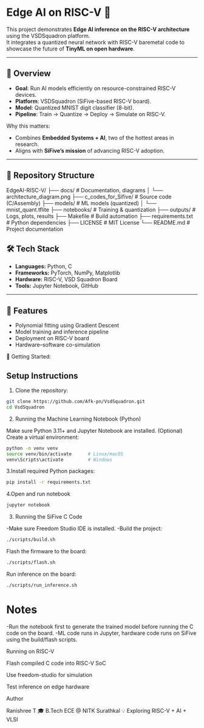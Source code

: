 # Edge AI on RISC-V 🚀

This project demonstrates **Edge AI inference on the RISC-V architecture** using the VSDSquadron platform.  
It integrates a quantized neural network with RISC-V baremetal code to showcase the future of **TinyML on open hardware**.  

---

## 📌 Overview

- **Goal**: Run AI models efficiently on resource-constrained RISC-V devices.  
- **Platform**: VSDSquadron (SiFive-based RISC-V board).  
- **Model**: Quantized MNIST digit classifier (8-bit).  
- **Pipeline**: Train → Quantize → Deploy → Simulate on RISC-V.  

Why this matters:  
- Combines **Embedded Systems + AI**, two of the hottest areas in research.  
- Aligns with **SiFive’s mission** of advancing RISC-V adoption.  

---


## 📂 Repository Structure

EdgeAI-RISC-V/
├── docs/ # Documentation, diagrams
│ └── architecture_diagram.png
├── c_codes_for_Sifive/ # Source code (C/Assembly)
├── models/ # ML models (quantized)
│ └── mnist_quant.tflite
├── notebooks/ # Training & quantization
├── outputs/ # Logs, plots, results
├── Makefile # Build automation
├── requirements.txt # Python dependencies
├── LICENSE # MIT License
└── README.md # Project documentation


## 🛠️ Tech Stack
- **Languages:** Python, C  
- **Frameworks:** PyTorch, NumPy, Matplotlib  
- **Hardware:** RISC-V, VSD Squadron Board  
- **Tools:** Jupyter Notebook, GitHub  

---

## 🚀 Features
- Polynomial fitting using Gradient Descent  
- Model training and inference pipeline  
- Deployment on RISC-V board  
- Hardware–software co-simulation  

🚀 Getting Started:
## Setup Instructions

1. Clone the repository:

```bash
git clone https://github.com/Afk-pn/VsdSquadron.git
cd VsdSquadron
```
2. Running the Machine Learning Notebook (Python)

Make sure Python 3.11+ and Jupyter Notebook are installed.
(Optional) Create a virtual environment:
```bash
python -m venv venv
source venv/bin/activate      # Linux/macOS
venv\Scripts\activate         # Windows
```
3.Install required Python packages:
```bash
pip install -r requirements.txt
```
4.Open and run notebook
```bash
jupyter notebook
```
3. Running the SiFive C Code

-Make sure Freedom Studio IDE is installed.
-Build the project:
```bash
./scripts/build.sh
```
Flash the firmware to the board:
```bash
./scripts/flash.sh
```
Run inference on the board:
```bash
./scripts/run_inference.sh
```
# Notes
-Run the notebook first to generate the trained model before running the C code on the board.
-ML code runs in Jupyter, hardware code runs on SiFive using the build/flash scripts.


Running on RISC-V

Flash compiled C code into RISC-V SoC

Use freedom-studio for simulation

Test inference on edge hardware

Author

Ranishree T
🎓 B.Tech ECE @ NITK Surathkal
💡 Exploring RISC-V + AI + VLSI
